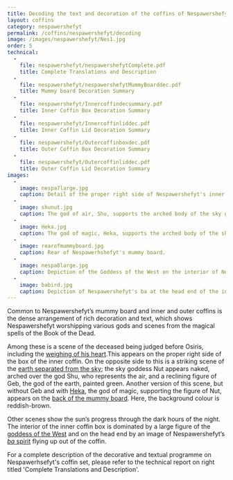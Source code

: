 ```yaml
---
title: Decoding the text and decoration of the coffins of Nespawershefyt
layout: coffins
category: nespawershefyt
permalink: /coffins/nespawershefyt/decoding
image: /images/nespawershefyt/Nes1.jpg
order: 5
technical:
  -
    file: nespawershefyt/nespawershefytComplete.pdf
    title: Complete Translations and Description
  -
    file: nespawershefyt/nespawershefytMummyBoarddec.pdf
    title: Mummy board Decoration Summary
  -
    file: nespawershefyt/Innercoffindecsummary.pdf
    title: Inner Coffin Box Decoration Summary
  -
    file: nespawershefyt/Innercoffinliddec.pdf
    title: Inner Coffin Lid Decoration Summary
  -
    file: nespawershefyt/Outercoffinboxdec.pdf
    title: Outer Coffin Box Decoration Summary
  -
    file: nespawershefyt/Outercoffinliddec.pdf
    title: Outer Coffin Lid Decoration Summary
images:
  -
    image: nespa7large.jpg
    caption: Detail of the proper right side of Nespawershefyt's inner coffin box showing the weighing of the heart scene.
  -
    image: shunut.jpg
    caption: The god of air, Shu, supports the arched body of the sky goddess, Nut, with the earth god, Geb, reclining below.
  -
    image: Heka.jpg
    caption: The god of magic, Heka, supports the arched body of the sky goddess Nut.
  -
    image: rearofmummyboard.jpg
    caption: Rear of Nespawerhshefyt's mummy board.
  -
    image: nespa8large.jpg
    caption: Depiction of the Goddess of the West on the interior of Nespawershefyt's outer coffin box.
  -
    image: babird.jpg
    caption: Depiction of Nespawershefyt's ba at the head end of the interior of the outer coffin box.
---
```


Common to Nespawershefyt’s mummy board and inner and outer coffins is the dense arrangement of rich decoration and text, which shows Nespawershefyt worshipping various gods and scenes from the magical spells of the Book of the Dead.

Among these is a scene of the deceased being judged before Osiris, including the [weighing of his heart](/images/nespawershefyt/nespa7large.jpg).This appears on the proper right side of the box of the inner coffin. On the opposite side to this is a striking scene of the [earth separated from the sky](/images/nespawershefyt/shunut.jpg); the sky goddess Nut appears naked, arched over the god Shu, who represents the air, and a reclining figure of Geb, the god of the earth, painted green. Another version of this scene, but without Geb and with [Heka](/images/nespawershefyt/Heka.jpg), the god of magic, supporting the figure of Nut, appears on the [back of the mummy board](/images/nespawershefyt/rearofmummyboard.jpg). Here, the background colour is reddish-brown.

Other scenes show the sun’s progress through the dark hours of the night. The interior of the inner coffin box is dominated by a large figure of the [goddess of the West](/images/nespawershefyt/nespa8large.jpg) and on the head end by an image of Nespawershefyt’s [_ba_ spirit](/images/nespawershefyt/babird.jpg) flying up out of the coffin.

For a complete description of the decorative and textual programme on Nespawerhsefyt's coffin set, please refer to the technical report on right titled 'Complete Translations and Description'.
